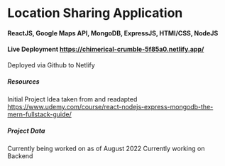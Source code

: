 # Location Sharing Application

#### ReactJS, Google Maps API, MongoDB, ExpressJS, HTMl/CSS, NodeJS

#### Live Deployment https://chimerical-crumble-5f85a0.netlify.app/

Deployed via Github to Netlify

##### Resources

Initial Project Idea taken from and readapted
https://www.udemy.com/course/react-nodejs-express-mongodb-the-mern-fullstack-guide/

##### Project Data

Currently being worked on as of August 2022
Currently working on Backend
